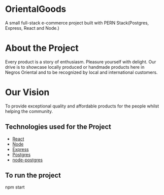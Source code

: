 # OrientalGoods

A small full-stack e-commerce project built with PERN Stack(Postgres, Express, React and Node.)

# About the Project

Every product is a story of enthusiasm. Pleasure yourself with delight. Our drive is to showcase locally produced or handmade products here in Negros Oriental and to be recognized by local and international customers.

# Our Vision

To provide exceptional quality and affordable products for the people whilst helping the community.

## Technologies used for the Project

- [React](https://reactjs.org/)
- [Node](https://nodejs.org/en/)
- [Express](http://expressjs.com/)
- [Postgres](https://www.postgresql.org/)
- [node-postgres](https://node-postgres.com/)

## To run the project

npm start
